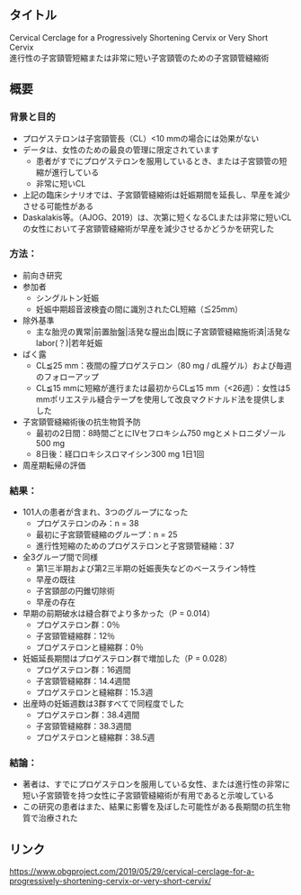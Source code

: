 ## タイトル
Cervical Cerclage for a Progressively Shortening Cervix or Very Short Cervix  
進行性の子宮頸管短縮または非常に短い子宮頸管のための子宮頸管縫縮術

## 概要
### 背景と目的
* プロゲステロンは子宮頸管長（CL）<10 mmの場合には効果がない
* データは、女性のための最良の管理に限定されています
  * 患者がすでにプロゲステロンを服用しているとき、または子宮頸管の短縮が進行している
  * 非常に短いCL
* 上記の臨床シナリオでは、子宮頸管縫縮術は妊娠期間を延長し、早産を減少させる可能性がある
* Daskalakis等。（AJOG、2019）は、次第に短くなるCLまたは非常に短いCLの女性において子宮頸管縫縮術が早産を減少させるかどうかを研究した
### 方法：
* 前向き研究
* 参加者
  * シングルトン妊娠
  * 妊娠中期超音波検査の間に識別されたCL短縮（≦25mm）
* 除外基準
  * 主な胎児の異常|前置胎盤|活発な膣出血|既に子宮頸管縫縮施術済|活発なlabor(？)|若年妊娠
* ばく露
  * CL≦25 mm：夜間の膣プロゲステロン（80 mg / dL膣ゲル）および毎週のフォローアップ
  * CL≦15 mmに短縮が進行または最初からCL≦15 mm（<26週）：女性は5 mmポリエステル縫合テープを使用して改良マクドナルド法を提供しました
* 子宮頸管縫縮術後の抗生物質予防
  * 最初の2日間：8時間ごとにIVセフロキシム750 mgとメトロニダゾール500 mg
  * 8日後：経口ロキシスロマイシン300 mg 1日1回
* 周産期転帰の評価
### 結果：
* 101人の患者が含まれ、3つのグループになった
  * プロゲステロンのみ：n = 38
  * 最初に子宮頸管縫縮のグループ：n = 25
  * 進行性短縮のためのプロゲステロンと子宮頸管縫縮：37
* 全3グループ間で同様
  * 第1三半期および第2三半期の妊娠喪失などのベースライン特性
  * 早産の既往
  * 子宮頸部の円錐切除術
  * 早産の存在
* 早期の前期破水は縫合群でより多かった（P = 0.014）
  * プロゲステロン群：0％
  * 子宮頸管縫縮群：12％
  * プロゲステロンと縫縮群：0％
* 妊娠延長期間はプロゲステロン群で増加した（P = 0.028）
  * プロゲステロン群：16週間
  * 子宮頸管縫縮群：14.4週間
  * プロゲステロンと縫縮群：15.3週
* 出産時の妊娠週数は3群すべてで同程度でした
  * プロゲステロン群：38.4週間
  * 子宮頸管縫縮群：38.3週間
  * プロゲステロンと縫縮群：38.5週
### 結論：
* 著者は、すでにプロゲステロンを服用している女性、または進行性の非常に短い子宮頸管を持つ女性に子宮頸管縫縮術が有用であると示唆している
* この研究の患者はまた、結果に影響を及ぼした可能性がある長期間の抗生物質で治療された

## リンク
https://www.obgproject.com/2019/05/29/cervical-cerclage-for-a-progressively-shortening-cervix-or-very-short-cervix/
